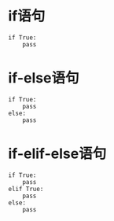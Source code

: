 # if语句

```
if True:
    pass
```

# if-else语句

```
if True:
    pass
else:
    pass
```

# if-elif-else语句

```
if True:
    pass
elif True:
    pass
else:
    pass
```



